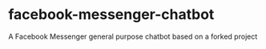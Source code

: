 # facebook-messenger-chatbot
A Facebook Messenger general purpose chatbot based on a forked project
